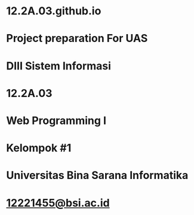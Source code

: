 # 12.2A.03.github.io

# Project preparation For UAS
# DIII Sistem Informasi
# 12.2A.03
# Web Programming I
# Kelompok #1 

# Universitas Bina Sarana Informatika
# 12221455@bsi.ac.id
